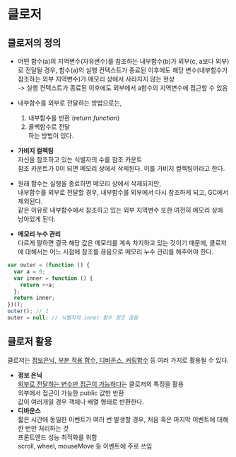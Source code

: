 # 클로저

## 클로저의 정의

- 어떤 함수(a)의 지역변수(자유변수)를 참조하는 내부함수(b)가 외부(c, a보다 외부)로 전달될 경우, 함수(a)의 실행 컨텍스트가 종료된 이후에도 해당 변수(내부함수가 참조하는 외부 지역변수)가 메모리 상에서 사라지지 않는 현상  
  -> 실행 컨텍스트가 종료된 이후에도 외부에서 a함수의 지역변수에 접근할 수 있음

- 내부함수를 외부로 전달하는 방법으로는,

  1. 내부함수를 반환 (return _function_)
  2. 콜백함수로 전달  
     하는 방법이 있다.

- **가비지 컬렉팅**  
  자신을 참조하고 있는 식별자의 수를 참조 카운트  
  참조 카운트가 0이 되면 메모리 상에서 삭제된다. 이를 가비지 컬렉팅이라고 한다.

- 원래 함수는 실행을 종료하면 메모리 상에서 삭제되지만,  
  내부함수를 외부로 전달할 경우, 내부함수를 외부에서 다시 참조하게 되고, GC에서 제외된다.  
  같은 이유로 내부함수에서 참조하고 있는 외부 지역변수 또한 여전히 메모리 상에 남아있게 된다.

- **메모리 누수 관리**  
  다르게 말하면 결국 해당 값은 메모리를 계속 차지하고 있는 것이기 때문에, 클로저에 대해서는 어느 시점에 참조를 끊음으로 메모리 누수 관리를 해주어야 한다.

```js
var outer = (function () {
  var a = 0;
  var inner = function () {
    return ++a;
  };
  return inner;
})();
outer(); // 1
outer = null; // 식별자의 inner 함수 참조 끊음
```

## 클로저 활용

클로저는 <u>정보은닉, 부분 적용 함수, 디바운스, 커링함수</u> 등 여러 가지로 활용될 수 있다.

- **정보 은닉**  
  <u>외부로 전달하는 변수만 접근이 가능하다</u>는 클로저의 특징을 활용  
  외부에서 접근이 가능한 public 값만 반환  
  값이 여러개일 경우 객체나 배열 형태로 반환한다.
- **디바운스**  
  짧은 시간에 동일한 이벤트가 여러 번 발생할 경우, 처음 혹은 마지막 이벤트에 대해 한 번만 처리하는 것  
  프론트엔드 성능 최적화를 위함  
  scroll, wheel, mouseMove 등 이벤트에 주로 쓰임
